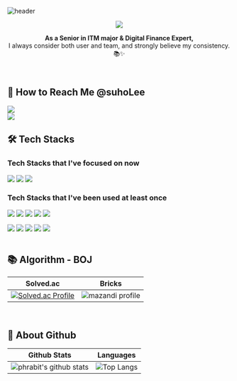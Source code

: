 ![header](https://capsule-render.vercel.app/api?type=waving&color=gradient&height=200&section=header&text=Hi,%20I'm%20SuhoLee!✨&fontSize=50)

<p align="center">
<img src="https://hits.seeyoufarm.com/api/count/incr/badge.svg?url=https%3A%2F%2Fgithub.com%2Fphrabit&count_bg=%23A6C83D&title_bg=%23555555&icon=github.svg&icon_color=%23E7E7E7&title=hits&edge_flat=false" />
</p>

<p align="center"><b>As a Senior in ITM major & Digital Finance Expert,</b><br>I always consider both user and team, and strongly believe my consistency. 📚✨</p>

<br>

## 🎉 How to Reach Me @suhoLee
<a href="https://velog.io/@zaman17"><img src="https://img.shields.io/badge/Tech%20Blog-11B48A?style=flat-square&logo=Vimeo&logoColor=white&link=https://velog.io/@phrabit"/></a><br>
<a href="mailto:leegm17@naver.com"><img src="https://img.shields.io/badge/Gmail-d14836?style=flat-square&logo=Gmail&logoColor=white&link=phrabit@gmail.com"/></a>


<!--
## 🎈 Projects
|Period|Name|Description|Role|
|--|--|--|--|
|2022.05 ~ 2022.06|[리브리브(Leave, live)](https://github.com/HyeIn-Kim/LeaveLive)|한달 살기 국내여행 모바일 웹|Frontend Lead|
|2022.02 ~ 2022.04|[Re:tter](https://github.com/HyeIn-Kim/Retter)|인공지능 TTS를 활용한 메세지 카드 웹 서비스|Frontend Developer|
|2022.01 ~ 2022.02|[당당!](https://github.com/HyeIn-Kim/dangdang)|WebRTC를 활용한 면접 스터디 플랫폼|Team Leader, Frontend Developer|
-->


## 🛠 Tech Stacks
### Tech Stacks that I've focused on now 
<p>
 <img src="https://img.shields.io/badge/-Python-3776AB?style=for-the-badge&logo=Python&logoColor=white"/></a>
<img src="https://img.shields.io/badge/-Flask-000000?style=for-the-badge&logo=Flask&logoColor=white"/></a>
<img src="https://img.shields.io/badge/-MySQL-4479A1?style=for-the-badge&logo=MySQL&logoColor=white"/></a>

### Tech Stacks that I've been used at least once
<img src="https://img.shields.io/badge/-Java-007396?style=for-the-badge&logo=Java&logoColor=white"/></a>
<img src="https://img.shields.io/badge/-c-A8B9CC?style=for-the-badge&logo=c&logoColor=black"/></a>
<img src="https://img.shields.io/badge/-Spring Boot-6DB33F?style=for-the-badge&logo=Spring Boot&logoColor=white"/></a>
<img src="https://img.shields.io/badge/Oracle%20SQL-F80000?style=flat&logo=Oracle&logoColor=white" />
<img src="https://img.shields.io/badge/Linux-FCC624?style=flat&logo=Linux&logoColor=white" />


<img src="https://img.shields.io/badge/-HTML5-E34F26?style=for-the-badge&logo=HTML5&logoColor=white"/></a>
<img src="https://img.shields.io/badge/-CSS3-1572B6?style=for-the-badge&logo=CSS3&logoColor=white"/></a>
<img src="https://img.shields.io/badge/-JavaScript-F7DF1E?style=for-the-badge&logo=JavaScript&logoColor=black"/></a>
<img src="https://img.shields.io/badge/-React Native-61DAFB?style=for-the-badge&logo=React&logoColor=black"/></a>
<img src="https://img.shields.io/badge/-PHP-777BB4?style=for-the-badge&logo=PHP&logoColor=white"/></a>
<br><br>

<!--
## 🏆 Awards
|Date|Description|
|--|--|
|2022.06|SSAFY 6기 고용노동부 장관상 최우수상(상위 5% 수료)|
|2022.05|SSAFY 6기 자율프로젝트 우수상(3등) [리브리브(Leave, live)](https://github.com/HyeIn-Kim/LeaveLive)|
|2022.04|SSAFY 6기 특화프로젝트(인공지능-음성) 우수상(3등) [Re:tter](https://github.com/HyeIn-Kim/Retter)|
|2022.02|SSAFY 6기 공통프로젝트 우수상(1등) [당당!](https://github.com/HyeIn-Kim/dangdang)|
|2020.12|세종대학교 제 10회 창의설계경진대회(Capstone디자인) 장려상 [캔위미트](https://github.com/HyeIn-Kim/canwemeet_v2)|

<br>

-->

<!--
## ✏️ ~ing
|Date|Description|
|--|--|
|2023.06.25~ 2023.08.25|데이터 청년 캠퍼스 - 서울과학기술대학교|
|2023.07.01 ~|코딩테스트 준비|
|2023.08.19|AdSP|

<br>
-->
## 📚‍ Algorithm - BOJ
|Solved.ac|Bricks|
|:--:|:--:|
|[![Solved.ac Profile](http://mazassumnida.wtf/api/v2/generate_badge?boj=suho3813)](https://solved.ac/suho3813/)|![mazandi profile](http://mazandi.herokuapp.com/api?handle=suho3813&theme=cold)|
<br>


## 🏃‍ About Github
|Github Stats|Languages|
|:--:|:--:|
|![phrabit's github stats](https://github-readme-stats.vercel.app/api?username=phrabit&show_icons=true&theme=tokyonight)|![Top Langs](https://github-readme-stats.vercel.app/api/top-langs/?username=phrabit&layout=compact&theme=tokyonight)|

